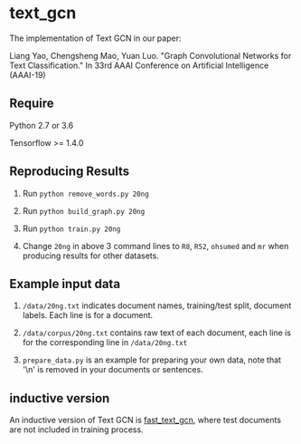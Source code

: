 # text_gcn

The implementation of Text GCN in our paper:

Liang Yao, Chengsheng Mao, Yuan Luo. "Graph Convolutional Networks for Text Classification." In 33rd AAAI Conference on Artificial Intelligence (AAAI-19)


## Require

Python 2.7 or 3.6

Tensorflow >= 1.4.0

## Reproducing Results

1. Run `python remove_words.py 20ng`

2. Run `python build_graph.py 20ng`

3. Run `python train.py 20ng`

4. Change `20ng` in above 3 command lines to `R8`, `R52`, `ohsumed` and `mr` when producing results for other datasets.

## Example input data

1. `/data/20ng.txt` indicates document names, training/test split, document labels. Each line is for a document.

2. `/data/corpus/20ng.txt` contains raw text of each document, each line is for the corresponding line in `/data/20ng.txt`

3. `prepare_data.py` is an example for preparing your own data, note that '\n' is removed in your documents or sentences.

## inductive version

An inductive version of Text GCN is [fast_text_gcn](https://github.com/yao8839836/fast_text_gcn), where test documents are not included in training process.
